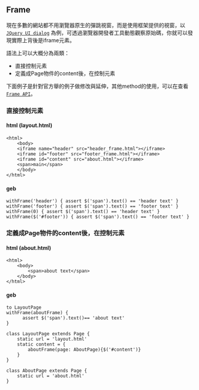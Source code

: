 ## Frame
現在多數的網站都不用瀏覽器原生的彈跳視窗，而是使用框架提供的視窗，以 [`JQuery UI dialog`](http://jqueryui.com/dialog/) 為例，可透過瀏覽器開發者工具動態觀察原始碼，你就可以發現實際上背後是iframe元素。

語法上可以大概分為兩類：
* 直接控制元素
* 定義成Page物件的content後，在控制元素

下面例子是針對官方舉的例子做修改與延伸，其他method的使用，可以在查看 [`Frame API`](http://www.gebish.org/manual/current/api/geb/frame/FrameSupport.html)。

### 直接控制元素

#### html (layout.html)

```
<html>
    <body>
    <iframe name="header" src="header_frame.html"></iframe>
    <iframe id="footer" src="footer_frame.html"></iframe>
    <iframe id="content" src="about.html"></iframe>
    <span>main</span>
    </body>
</html>
```

#### geb

```
withFrame('header') { assert $('span').text() == 'header text' }
withFrame('footer') { assert $('span').text() == 'footer text' }
withFrame(0) { assert $('span').text() == 'header text' }
withFrame($('#footer')) { assert $('span').text() == 'footer text' }
```

### 定義成Page物件的content後，在控制元素

#### html (about.html)

```
<html>
    <body>
        <span>about text</span>
    </body>
</html>
```

#### geb

```
to LayoutPage
withFrame(aboutFrame) {
      assert $('span').text()== 'about text'
}
```

```
class LayoutPage extends Page {
    static url = 'layout.html'
    static content = {
        aboutFrame(page: AboutPage){$('#content')}
    }
}

class AboutPage extends Page {
    static url = 'about.html'
}
```
